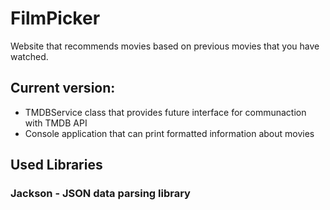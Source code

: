 # FilmPicker
Website that recommends movies based on previous movies that you have watched.

## Current version:
* TMDBService class that provides future interface for communaction with TMDB API
* Console application that can print formatted information about movies

## Used Libraries

### Jackson - JSON data parsing library
